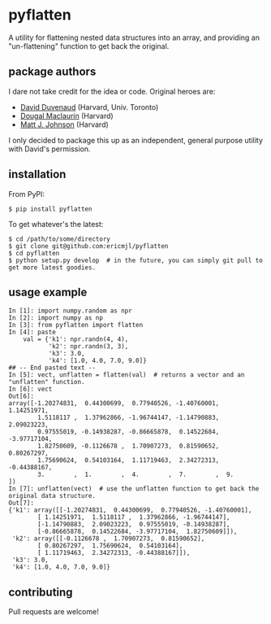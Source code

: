 # pyflatten

A utility for flattening nested data structures into an array, and providing an "un-flattening" function to get back the original.

## package authors

I dare not take credit for the idea or code. Original heroes are:

- [David Duvenaud][1] (Harvard, Univ. Toronto)
- [Dougal Maclaurin][2] (Harvard)
- [Matt J. Johnson][3] (Harvard)

[1]: http://people.seas.harvard.edu/~dduvenaud/
[2]: http://users.physics.harvard.edu/~maclaurin/
[3]: http://people.csail.mit.edu/mattjj/

I only decided to package this up as an independent, general purpose utility with David's permission.

## installation

From PyPI:

    $ pip install pyflatten

To get whatever's the latest:

    $ cd /path/to/some/directory
    $ git clone git@github.com:ericmjl/pyflatten
    $ cd pyflatten
    $ python setup.py develop  # in the future, you can simply git pull to get more latest goodies.

## usage example

    In [1]: import numpy.random as npr
    In [2]: import numpy as np
    In [3]: from pyflatten import flatten
    In [4]: paste
        val = {'k1': npr.randn(4, 4),
               'k2': npr.randn(3, 3),
               'k3': 3.0,
               'k4': [1.0, 4.0, 7.0, 9.0]}
    ## -- End pasted text --
    In [5]: vect, unflatten = flatten(val)  # returns a vector and an "unflatten" function.
    In [6]: vect
    Out[6]:
    array([-1.20274831,  0.44300699,  0.77940526, -1.40760001,  1.14251971,
            1.5118117 ,  1.37962866, -1.96744147, -1.14790883,  2.09023223,
            0.97555019, -0.14938287, -0.86665878,  0.14522684, -3.97717104,
            1.82750609, -0.1126678 ,  1.70907273,  0.81590652,  0.80267297,
            1.75690624,  0.54103164,  1.11719463,  2.34272313, -0.44388167,
            3.        ,  1.        ,  4.        ,  7.        ,  9.        ])
    In [7]: unflatten(vect)  # use the unflatten function to get back the original data structure. 
    Out[7]:
    {'k1': array([[-1.20274831,  0.44300699,  0.77940526, -1.40760001],
            [ 1.14251971,  1.5118117 ,  1.37962866, -1.96744147],
            [-1.14790883,  2.09023223,  0.97555019, -0.14938287],
            [-0.86665878,  0.14522684, -3.97717104,  1.82750609]]),
     'k2': array([[-0.1126678 ,  1.70907273,  0.81590652],
            [ 0.80267297,  1.75690624,  0.54103164],
            [ 1.11719463,  2.34272313, -0.44388167]]),
     'k3': 3.0,
     'k4': [1.0, 4.0, 7.0, 9.0]}

## contributing

Pull requests are welcome!
